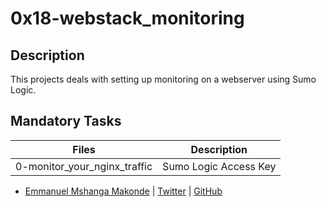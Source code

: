 # 0x18-webstack_monitoring
## Description
This projects deals with setting up monitoring on a webserver using Sumo Logic.

## Mandatory Tasks

| Files | Description |
| ----- | ----------- |
| 0-monitor_your_nginx_traffic | Sumo Logic Access Key |

- [Emmanuel Mshanga Makonde](https://www.linkedin.com/in/emmanuel-makonde) | [Twitter](https://twitter.com/makondetech) | [GitHub](https://github.com/mshanga)


